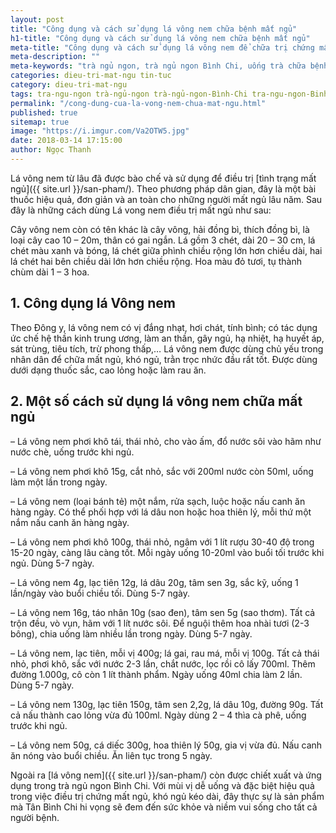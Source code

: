 ```yaml
---
layout: post
title: "Công dụng và cách sử dụng lá vông nem chữa bệnh mất ngủ"
h1-title: "Công dụng và cách sử dụng lá vông nem chữa bệnh mất ngủ"
meta-title: "Công dụng và cách sử dụng lá vông nem để chữa trị chứng mất ngủ"
meta-description: ""
meta-keywords: "trà ngủ ngon, trà ngủ ngon Bình Chi, uống trà chữa bệnh mất ngủ, ngủ trưa khoa học"
categories: dieu-tri-mat-ngu tin-tuc
category: dieu-tri-mat-ngu
tags: tra-ngu-ngon trà-ngủ-ngon trà-ngủ-ngon-Bình-Chi tra-ngu-ngon-Binh-Chi thoi-quen-xau
permalink: "/cong-dung-cua-la-vong-nem-chua-mat-ngu.html"
published: true
sitemap: true
image: "https://i.imgur.com/Va2OTW5.jpg"
date: 2018-03-14 17:15:00
author: Ngọc Thanh
---
```


Lá vông nem từ lâu đã được bào chế và sử dụng để điều trị [tình trạng mất ngủ]({{ site.url }}/san-pham/). Theo phương pháp dân gian, đây là một bài thuốc hiệu quả, đơn giản và an toàn cho những người mất ngủ lâu năm. Sau đây là những cách dùng Lá vong nem điều trị mất ngủ như sau:

Cây vông nem còn có tên khác là cây vông, hải đồng bì, thích đồng bì, là loại cây cao 10 – 20m, thân có gai ngắn. Lá gồm 3 chét, dài 20 – 30 cm, lá chét màu xanh và bóng, lá chét giữa phình chiều rộng lớn hơn chiều dài, hai lá chét hai bên chiều dài lớn hơn chiều rộng. Hoa màu đỏ tươi, tụ thành chùm dài 1 – 3 hoa.

## 1. Công dụng lá Vông nem

 Theo Đông y, lá vông nem có vị đắng nhạt, hơi chát, tính bình; có tác dụng ức chế hệ thần kinh trung ương, làm an thần, gây ngủ, hạ nhiệt, hạ huyết áp, sát trùng, tiêu tích, trừ phong thấp,… Lá vông nem được dùng chủ yếu trong nhân dân để chữa mất ngủ, khó ngủ, trằn trọc nhức đầu rất tốt. Được dùng dưới dạng thuốc sắc, cao lỏng hoặc làm rau ăn.

## 2. Một số cách sử dụng lá vông nem chữa mất ngủ

– Lá vông nem phơi khô tái, thái nhỏ, cho vào ấm, đổ nước sôi vào hãm như nước chè, uống trước khi ngủ.

– Lá vông nem phơi khô 15g, cắt nhỏ, sắc với 200ml nước còn 50ml, uống làm một lần trong ngày.

– Lá vông nem (loại bánh tẻ) một nắm, rửa sạch, luộc hoặc nấu canh ăn hàng ngày. Có thể phối hợp với lá dâu non hoặc hoa thiên lý, mỗi thứ một nắm nấu canh ăn hàng ngày.

– Lá vông nem phơi khô 100g, thái nhỏ, ngâm với 1 lít rượu 30-40 độ trong 15-20 ngày, càng lâu càng tốt. Mỗi ngày uống 10-20ml vào buổi tối trước khi ngủ. Dùng 5-7 ngày.

– Lá vông nem 4g, lạc tiên 12g, lá dâu 20g, tâm sen 3g, sắc kỹ, uống 1 lần/ngày vào buổi chiều tối. Dùng 5-7 ngày.

 – Lá vông nem 16g, táo nhân 10g (sao đen), tâm sen 5g (sao thơm). Tất cả trộn đều, vò vụn, hãm với 1 lít nước sôi. Để nguội thêm hoa nhài tươi (2-3 bông), chia uống làm nhiều lần trong ngày. Dùng 5-7 ngày.

– Lá vông nem, lạc tiên, mỗi vị 400g; lá gai, rau má, mỗi vị 100g. Tất cả thái nhỏ, phơi khô, sắc với nước 2-3 lần, chắt nước, lọc rồi cô lấy 700ml. Thêm đường 1.000g, cô còn 1 lít thành phẩm. Ngày uống 40ml chia làm 2 lần. Dùng 5-7 ngày.

– Lá vông nem 130g, lạc tiên 150g, tâm sen 2,2g, lá dâu 10g, đường 90g. Tất cả nấu thành cao lỏng vừa đủ 100ml. Ngày dùng 2 – 4 thìa cà phê, uống trước khi ngủ.

– Lá vông nem 50g, cá diếc 300g, hoa thiên lý 50g, gia vị vừa đủ. Nấu canh ăn nóng vào buổi chiều. Ăn liên tục trong 5 ngày.

Ngoài ra [lá vông nem]({{ site.url }}/san-pham/) còn được chiết xuất và ứng dụng trong trà ngủ ngon Bình Chi. Với mùi vị dễ uống và đặc biệt hiệu quả trong việc điều trị chứng mất ngủ, khó ngủ kéo dài, đây thực sự là sản phẩm mà Tân Bình Chi hi vọng sẽ đem đến sức khỏe và niềm vui sống cho tất cả người bệnh.
